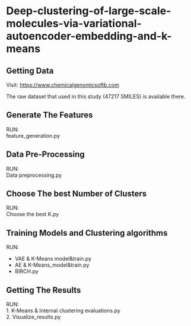 # Deep-clustering-of-large-scale-molecules-via-variational-autoencoder-embedding-and-k-means



<h2>Getting Data</h2>

Visit:
 <a>https://www.chemicalgenomicsoftb.com</a>
 
 The raw dataset that used in this study (47217 SMILES) is available there.
 <h2>Generate The Features</h2>
 RUN: </br>
 feature_generation.py
<h2> Data Pre-Processing</h2>
RUN: </br>
Data preprocessing.py
<h2> Choose The best Number of Clusters</h2>
RUN: </br>
Choose the best K.py
<h2> Training Models and Clustering algorithms</h2>
RUN:</br>

* VAE & K-Means model&train.py
* AE & K-Means_model&train.py
* BIRCH.py

<h2>Getting The Results</h2>
RUN:</br>
1. K-Means & Internal clustering evaluations.py</br>
2. Visualize_results.py
